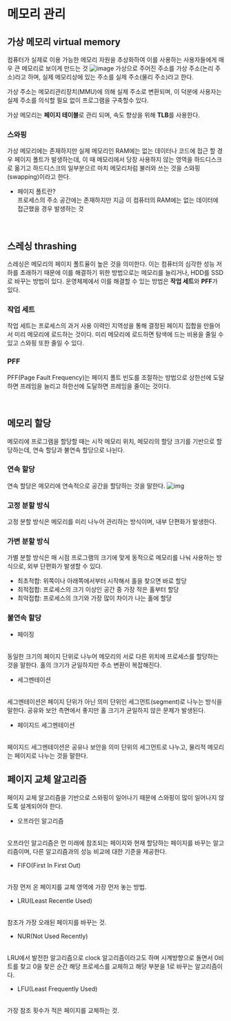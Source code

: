 # 메모리 관리 
## 가상 메모리 virtual memory
컴퓨터가 실제로 이용 가능한 메모리 자원을 추상화하여 이를 사용하는 사용자들에게 매우 큰 메모리로 보이게 만드는 것
![image](https://velog.velcdn.com/images/developer-sora/post/29194bfb-4ed3-4321-ab28-d543dfe99ea4/image.png)
가상으로 주어진 주소를 가상 주소(논리 주소)라고 하며, 실제 메모리상에 있는 주소를 실제 주소(물리 주소)라고 한다.

가상 주소는 메모리관리장치(MMU)에 의해 실제 주소로 변환되며, 이 덕분에 사용자는 실제 주소를 의식할 필요 없이 프로그램을 구축할수 있다.

가상 메모리는 **페이지 테이블**로 관리 되며, 속도 향상을 위해 **TLB**를 사용한다.

### **스와핑**
가상 메모리에는 존재하지만 실제 메모리인 RAM에는 없는 데이터나 코드에 접근 할 경우 페이지 폴트가 발생하는데, 이 때 메모리에서 당장 사용하지 않는 영역을 하드디스크로 옮기고 하드디스크의 일부분으르 마치 메모리처럼 불러와 쓰는 것을 스와핑(swapping)이라고 한다.

- 페이지 폴트란? 
<br> 프로세스의 주소 공간에는 존재하지만 지금 이 컴퓨터의 RAM에는 없는 데이터에 접근했을 경우 발생하는 것 

<br>

## 스레싱 thrashing
스레싱은 메모리의 페이지 폴트율이 높은 것을 의미한다.
이는 컴퓨터의 심각한 성능 저하를 초래하기 때문에 이를 해결하기 위한 방법으로는 메모리를 늘리거나, HDD를 SSD로 바꾸는 방법이 있다.
운영체제에서 이를 해결할 수 있는 방법은 **작업 세트**와 **PFF**가 있다.

### **작업 세트**
작업 세트는 프로세스의 과거 사용 이력인 지역성을 통해 결정된 페이지 집합을 만들어서 미리 메모리에 로드하는 것이다. 미리 메모리에 로드하면 탐색에 드는 비용을 줄일 수 있고 스와핑 또한 줄일 수 있다.

### **PFF**
PFF(Page Fault Frequency)는 페이지 폴트 빈도를 조절하는 방법으로 상한선에 도달하면 프레임을 늘리고 하한선에 도달하면 프레임을 줄이는 것이다.


<br>

## 메모리 할당
메모리에 프로그램을 할당할 때는 시작 메모리 위치, 메모리의 할당 크기를 기반으로 할당하는데, 연속 할당과 불연속 할당으로 나뉜다.

### **연속 할당**
연속 할당은 메모리에 연속적으로 공간을 할당하는 것을 말한다.
![img](https://velog.velcdn.com/images/developer-sora/post/6943726d-da76-43e2-95f9-0da28147f0c5/image.png)

### **고정 분할 방식**
고정 분할 방식은 메모리를 미리 나누어 관리하는 방식이며, 내부 단편화가 발생한다.

### **가변 분할 방식**
가별 분할 방식은 매 시점 프로그램의 크기에 맞게 동적으로 메모리를 나눠 사용하는 방식으로, 외부 단편화가 발생할 수 있다.
- 최초적합: 위쪽이나 아래쪽에서부터 시작해서 홀을 찾으면 바로 할당
- 최적접합: 프로세스의 크기 이상인 공간 중 가장 작은 홀부터 할당
- 최악접합: 프로세스의 크기와 가장 많이 차이가 나는 홀에 할당

### **불연속 할당**
- 페이징
<br>
동일한 크기의 페이지 단위로 나누어 메모리의 서로 다른 위치에 프로세스를 할당하는 것을 말한다. 홀의 크기가 균일하지만 주소 변환이 복잡해진다.

- 세그멘테이션
<br>
세그멘테이션은 페이지 단위가 아닌 의미 단위인 세그먼트(segment)로 나누는 방식을 말한다. 공유와 보안 측면에서 좋지만 홀 크기가 균일하지 않은 문제가 발생된다.

- 페이지드 세그멘테이션
<br>
페이지드 세그멘테이션은 공유나 보안을 의미 단위의 세그먼트로 나누고, 물리적 메모리는 페이지로 나누는 것을 말한다.

<br>


## 페이지 교체 알고리즘
페이지 교체 알고리즘을 기반으로 스와핑이 일어나기 때문에 스와핑이 많이 일어나지 않도록 설계되어야 한다.

- 오프라인 알고리즘
<br>
오프라인 알고리즘은 먼 미래에 참조되는 페이지와 현재 할당하는 페이지를 바꾸는 알고리즘이며, 다른 알고리즘과의 성능 비교에 대한 기준을 제공한다.

- FIFO(First In First Out)
<br>
가장 먼저 온 페이지를 교체 영역에 가장 먼저 놓는 방법.

- LRU(Least Recentle Used)
<br>
참조가 가장 오래된 페이지를 바꾸는 것.

- NUR(Not Used Recently)
<br>
LRU에서 발전한 알고리즘으로 clock 알고리즘이라고도 하며 시계방향으로 돌면서 0비트를 찾고 0을 찾은 순간 해당 프로세스를 교체하고 해당 부분을 1로 바꾸는 알고리즘이다.

- LFU(Least Frequently Used)
<br>
가장 참조 횟수가 적은 페이지를 교체하는 것.